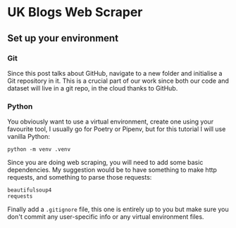UK Blogs Web Scraper
====================

## Set up your environment

### Git

Since this post talks about GitHub, navigate to a new folder and initialise a Git repository in it. This is a crucial 
part of our work since both our code and dataset will live in a git repo, in the cloud thanks to GitHub.

### Python

You obviously want to use a virtual environment, create one using your favourite tool, I usually go for Poetry or 
Pipenv, but for this tutorial I will use vanilla Python:

```shell
python -m venv .venv
```

Since you are doing web scraping, you will need to add some basic dependencies. My suggestion would be to have
something to make http requests, and something to parse those requests:

```
beautifulsoup4
requests
```

Finally add a `.gitignore` file, this one is entirely up to you but make sure you don't commit any user-specific info 
or any virtual environment files.
